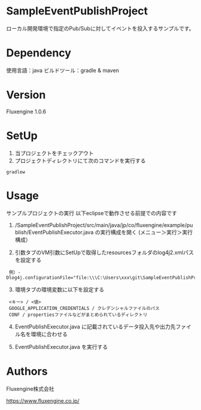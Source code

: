# SampleEventPublishProject
ローカル開発環境で指定のPub/Subに対してイベントを投入するサンプルです。

# Dependency
使用言語：java
ビルドツール：gradle & maven

# Version
Fluxengine 1.0.6

# SetUp

1. 当プロジェクトをチェックアウト
2. プロジェクトディレクトリにて次のコマンドを実行する
```
gradlew
```

# Usage
サンプルプロジェクトの実行
  以下eclipseで動作させる前提での内容です

  1. /SampleEventPublishProject/src/main/java/jp/co/fluxengine/example/publish/EventPublishExecutor.java の実行構成を開く (メニュー＞実行＞実行構成）

  2. 引数タブのVM引数にSetUpで取得したresourcesフォルダのlog4j2.xmlパスを設定する
   ```
    例）-Dlog4j.configurationFile="file:\\\C:\Users\xxx\git\SampleEventPublishProject\conf\log4j2.xml"
   ```
  3. 環境タブの環境変数に以下を設定する
   ```
    <キー> / <値>
    GOOGLE_APPLICATION_CREDENTIALS / クレデンシャルファイルのパス
    CONF / propertiesファイルなどがまとめられているディレクトリ
   ```
  4. EventPublishExecutor.java に記載されているデータ投入先や出力先ファイル名を環境に合わせる

  5. EventPublishExecutor.java を実行する

# Authors
Fluxengine株式会社

https://www.fluxengine.co.jp/
